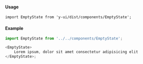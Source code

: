 #### Usage

```markdown
import EmptyState from 'y-ui/dist/components/EmptyState';
```

#### Example

```js
import EmptyState from '../../components/EmptyState';

<EmptyState>
	Lorem ipsum, dolor sit amet consectetur adipisicing elit
</EmptyState>;
```
